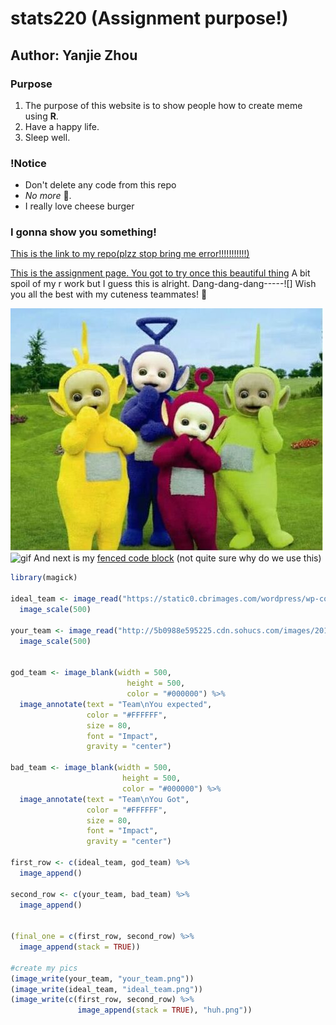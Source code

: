 # **stats220** (Assignment purpose!)

## Author: Yanjie Zhou

### Purpose
<!--- numbered list--->
1. The purpose of this website is to show people how to create meme using **R**. 
2. Have a happy life.
3. Sleep well.

### !Notice
* Don't delete any code from this repo
* *No more* 🥦.
* I really love cheese burger


### I gonna show you something!

[This is the link to my repo(plzz stop bring me error!!!!!!!!!!!)](https://jizzx6.github.io/stats220/)

[This is the assignment page. You got to try once this beautiful thing](https://canvas.auckland.ac.nz/courses/75888/assignments/272595)
 A bit spoil of my r work but I guess this is alright. Dang-dang-dang-----![]
 Wish you all the best with my cuteness teammates!  👻
 
 ![ababaab](your_team.png) ![gif](https://media0.giphy.com/media/RJEBGVo2mrGxsujtAE/giphy.gif)
And next is my [fenced code block](https://www.markdownguide.org/extended-syntax/#fenced-code-blocks) (not quite sure why do we use this)
```r
library(magick)

ideal_team <- image_read("https://static0.cbrimages.com/wordpress/wp-content/uploads/2021/11/Avengers-Age-of-Ultron-Group-Shot.jpg") %>%
  image_scale(500)

your_team <- image_read("http://5b0988e595225.cdn.sohucs.com/images/20190729/4d67b2a19de44fb78f628bc8b157b935.jpeg") %>%
  image_scale(500)


god_team <- image_blank(width = 500, 
                          height = 500, 
                          color = "#000000") %>%
  image_annotate(text = "Team\nYou expected",
                 color = "#FFFFFF",
                 size = 80,
                 font = "Impact",
                 gravity = "center")

bad_team <- image_blank(width = 500, 
                         height = 500, 
                         color = "#000000") %>%
  image_annotate(text = "Team\nYou Got",
                 color = "#FFFFFF",
                 size = 80,
                 font = "Impact",
                 gravity = "center")

first_row <- c(ideal_team, god_team) %>%
  image_append()

second_row <- c(your_team, bad_team) %>%
  image_append()


(final_one = c(first_row, second_row) %>%
  image_append(stack = TRUE))

#create my pics
(image_write(your_team, "your_team.png"))
(image_write(ideal_team, "ideal_team.png"))
(image_write(c(first_row, second_row) %>%
               image_append(stack = TRUE), "huh.png"))


```
